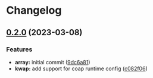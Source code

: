 # Changelog

## [0.2.0](https://github.com/toad-lib/toad/compare/toad-array-v0.1.0...toad-array-v0.2.0) (2023-03-08)


### Features

* **array:** initial commit ([9dc6a81](https://github.com/toad-lib/toad/commit/9dc6a81fbf33e646f095e1a256cc54a57a0b0fac))
* **kwap:** add support for coap runtime config ([c082f06](https://github.com/toad-lib/toad/commit/c082f0696a288d2a2db9b986c3e3eaf2e7a4e8f4))


